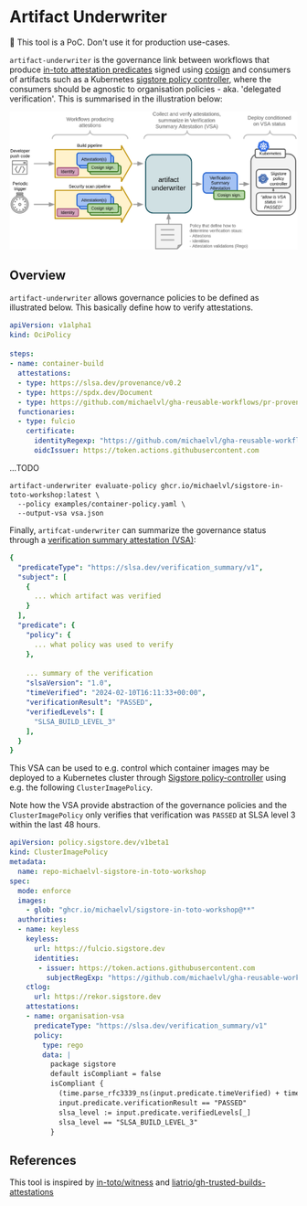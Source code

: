 # Artifact Underwriter

:construction: This tool is a PoC. Don't use it for production use-cases.

`artifact-underwriter` is the governance link between workflows that
produce [in-toto attestation
predicates](https://github.com/in-toto/attestation/tree/main/spec/predicates)
signed using [cosign](https://github.com/sigstore/cosign) and
consumers of artifacts such as a Kubernetes [sigstore policy
controller](https://docs.sigstore.dev/policy-controller/overview),
where the consumers should be agnostic to organisation policies -
aka. 'delegated verification'. This is summarised in the illustration
below:

![artifact-underwriter general functionality](docs/images/overview.png)

## Overview

`artifact-underwriter` allows governance policies to be defined as
illustrated below. This basically define how to verify attestations.

```yaml
apiVersion: v1alpha1
kind: OciPolicy

steps:
- name: container-build
  attestations:
  - type: https://slsa.dev/provenance/v0.2
  - type: https://spdx.dev/Document
  - type: https://github.com/michaelvl/gha-reusable-workflows/pr-provenance
  functionaries:
  - type: fulcio
    certificate:
      identityRegexp: "https://github.com/michaelvl/gha-reusable-workflows/.github/workflows/container-build-push.yaml@refs/.*"
      oidcIssuer: https://token.actions.githubusercontent.com
```

...TODO

```shell
artifact-underwriter evaluate-policy ghcr.io/michaelvl/sigstore-in-toto-workshop:latest \
  --policy examples/container-policy.yaml \
  --output-vsa vsa.json
```


Finally, `artifcat-underwriter` can summarize the governance status
through a [verification summary
attestation (VSA)](https://slsa.dev/spec/v1.0/verification_summary):

```yaml
{
  "predicateType": "https://slsa.dev/verification_summary/v1",
  "subject": [
    {
	  ... which artifact was verified
    }
  ],
  "predicate": {
    "policy": {
	  ... what policy was used to verify
    },

	... summary of the verification
    "slsaVersion": "1.0",
    "timeVerified": "2024-02-10T16:11:33+00:00",
    "verificationResult": "PASSED",
    "verifiedLevels": [
      "SLSA_BUILD_LEVEL_3"
    ],
  }
}
```

This VSA can be used to e.g. control which container images may be
deployed to a Kubernetes cluster through [Sigstore
policy-controller](https://github.com/sigstore/policy-controller)
using e.g. the following `ClusterImagePolicy`.

Note how the VSA provide abstraction of the governance policies and
the `ClusterImagePolicy` only verifies that verification was `PASSED`
at SLSA level 3 within the last 48 hours.

```yaml
apiVersion: policy.sigstore.dev/v1beta1
kind: ClusterImagePolicy
metadata:
  name: repo-michaelvl-sigstore-in-toto-workshop
spec:
  mode: enforce
  images:
    - glob: "ghcr.io/michaelvl/sigstore-in-toto-workshop@**"
  authorities:
  - name: keyless
    keyless:
      url: https://fulcio.sigstore.dev
      identities:
       - issuer: https://token.actions.githubusercontent.com
         subjectRegExp: "https://github.com/michaelvl/gha-reusable-workflows/.github/workflows/policy-verification.yaml@refs/.*"
    ctlog:
      url: https://rekor.sigstore.dev
    attestations:
    - name: organisation-vsa
      predicateType: "https://slsa.dev/verification_summary/v1"
      policy:
        type: rego
        data: |
          package sigstore
          default isCompliant = false
          isCompliant {
            (time.parse_rfc3339_ns(input.predicate.timeVerified) + time.parse_duration_ns("48h")) > time.now_ns()
            input.predicate.verificationResult == "PASSED"
            slsa_level := input.predicate.verifiedLevels[_]
            slsa_level == "SLSA_BUILD_LEVEL_3"
          }
```

## References

This tool is inspired by
[in-toto/witness](https://github.com/in-toto/witness) and
[liatrio/gh-trusted-builds-attestations](https://github.com/liatrio/gh-trusted-builds-attestations)
